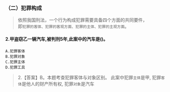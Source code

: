 ### （二）犯罪构成
>   依照我国刑法，一个行为构成犯罪需要具备四个方面的共同要件，    
    即`犯罪的客体、犯罪的客观方面、犯罪的主体、犯罪的主观方面`。

#### 2.甲盗窃乙一辆汽车,被判刑5年,此案中的汽车是()。
    A.犯罪客体
    B.犯罪对象
    C.犯罪主体
    D.犯罪工具

>   2.【答案】B。本题考查犯罪客体与对象区别。
    此案中犯罪`主体`是甲,
    犯罪`客体`是他人的财产所有权,
    犯罪`对象`是汽车    